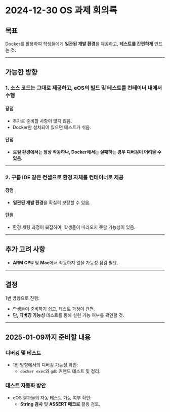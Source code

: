 # 2024-12-30 OS 과제 회의록

## 목표
Docker를 활용하여 학생들에게 **일관된 개발 환경**을 제공하고, **테스트를 간편하게** 만드는 것.

---

## 가능한 방향

### 1. 소스 코드는 그대로 제공하고, eOS의 빌드 및 테스트를 컨테이너 내에서 수행
#### 장점
- 추가로 준비할 사항이 많지 않음.
- Docker만 설치되어 있으면 테스트가 쉬움.

#### 단점
- **로컬 환경에서는 정상 작동하나, Docker에서는 실패하는 경우 디버깅이 어려울 수 있음.**

---

### 2. 구름 IDE 같은 컨셉으로 환경 자체를 컨테이너로 제공
#### 장점
- **일관된 개발 환경**을 확실히 보장할 수 있음.

#### 단점
- 환경 세팅 과정이 복잡하여, 학생들이 따라오지 못할 가능성이 있음.

---

## 추가 고려 사항
- **ARM CPU** 및 **Mac**에서 작동하지 않을 가능성 점검 필요.

---

## 결정
1번 방향으로 진행:
- 학생들이 준비하기 쉽고, 테스트 과정이 간편.
- **단, 디버깅 가능성** 테스트를 통해 실현 가능 여부를 확인할 것.

---

## 2025-01-09까지 준비할 내용

### 디버깅 및 테스트
- 1번 방향에서의 디버깅 가능성 확인:
  - `docker exec`와 `gdb` 커맨드 테스트 및 정리.

### 테스트 자동화 방안
- eOS 결과물의 자동 테스트 가능 여부 확인:
  - **String 검사** 및 **ASSERT 매크로** 활용 검토.
